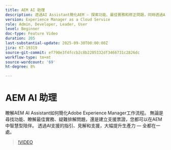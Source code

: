 ```yaml
---
title: AEM AI 助理
description: 透過AI Assistant簡化AEM — 探索功能、最佳實務和修正問題，同時透過AI支援提高生產力。
version: Experience Manager as a Cloud Service
role: Admin, Developer, Leader, User
level: Beginner
doc-type: Feature Video
duration: 205
last-substantial-update: 2025-09-30T00:00:00Z
jira: KT-19319
source-git-commit: ef790e3f4fccb2c8b2205332df3466731c2826dc
workflow-type: tm+mt
source-wordcount: '69'
ht-degree: 8%

---
```



# AEM AI 助理

瞭解AEM AI Assistant如何簡化Adobe Experience Manager工作流程。 無論是尋找功能、瞭解最佳實務、疑難排解問題，還是建立支援票證，您都可以在AEM中智慧型陪伴。 透過AI支援的指引、見解和支援，大幅提升生產力 — 全都在一處。

>[!VIDEO](https://video.tv.adobe.com/v/3475357/?learn=on&enablevpops)
